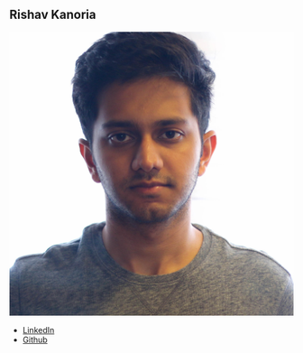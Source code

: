 Rishav Kanoria
-------------

![](photos/rishav-kanoria.jpg)

* [LinkedIn](https://www.linkedin.com/in/rishavkanoria)
* [Github](https://github.com/rishky)
